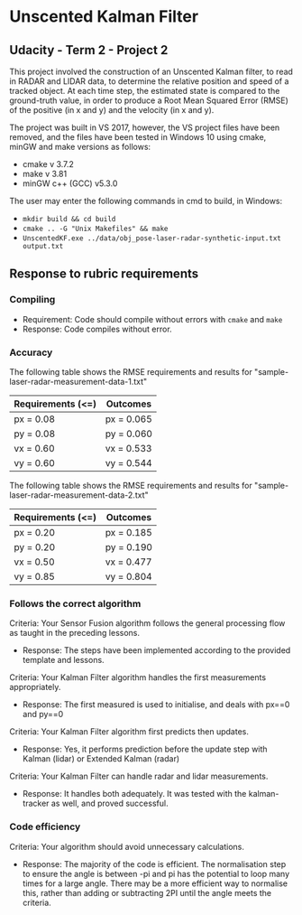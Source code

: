# Unscented Kalman Filter
## Udacity - Term 2 - Project 2

This project involved the construction of an Unscented Kalman filter, to read in RADAR and LIDAR data, to determine the relative position and speed of a tracked object. At each time step, the estimated state is compared to the ground-truth value, in order to produce a Root Mean Squared Error (RMSE) of the positive (in x and y) and the velocity (in x and y).

The project was built in VS 2017, however, the VS project files have been removed, and the files have been tested in Windows 10 using cmake, minGW and make versions as follows:
* cmake v 3.7.2
* make v 3.81
* minGW c++ (GCC) v5.3.0

The user may enter the following commands in cmd to build, in Windows:
* `mkdir build && cd build`
* `cmake .. -G "Unix Makefiles" && make`
* `UnscentedKF.exe ../data/obj_pose-laser-radar-synthetic-input.txt output.txt`

## Response to rubric requirements
### Compiling
* Requirement: Code should compile without errors with `cmake` and `make`
* Response: Code compiles without error.

### Accuracy
The following table shows the RMSE requirements and results for "sample-laser-radar-measurement-data-1.txt"

| Requirements (<=) | Outcomes |
| ------------- | ------------- |
| px = 0.08 | px = 0.065 |
| py = 0.08 | py = 0.060 |
| vx = 0.60 | vx = 0.533 |
| vy = 0.60 | vy = 0.544 |

The following table shows the RMSE requirements and results for "sample-laser-radar-measurement-data-2.txt"

| Requirements (<=) | Outcomes |
| ------------- | ------------- |
| px = 0.20 | px = 0.185 |
| py = 0.20 | py = 0.190 |
| vx = 0.50 | vx = 0.477 |
| vy = 0.85 | vy = 0.804 |

### Follows the correct algorithm
Criteria: Your Sensor Fusion algorithm follows the general processing flow as taught in the preceding lessons.
* Response: The steps have been implemented according to the provided template and lessons.

Criteria: Your Kalman Filter algorithm handles the first measurements appropriately.
* Response: The first measured is used to initialise, and deals with px==0 and py==0

Criteria: Your Kalman Filter algorithm first predicts then updates.
* Response: Yes, it performs prediction before the update step with Kalman (lidar) or Extended Kalman (radar)

Criteria: Your Kalman Filter can handle radar and lidar measurements.
* Response: It handles both adequately. It was tested with the kalman-tracker as well, and proved successful.

### Code efficiency
Criteria: Your algorithm should avoid unnecessary calculations.
* Response: The majority of the code is efficient. The normalisation step to ensure the angle is between -pi and pi has the potential to loop many times for a large angle. There may be a more efficient way to normalise this, rather than adding or subtracting 2PI until the angle meets the criteria.

